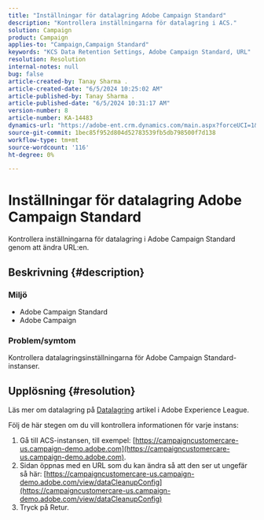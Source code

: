 ```yaml
---
title: "Inställningar för datalagring Adobe Campaign Standard"
description: "Kontrollera inställningarna för datalagring i ACS."
solution: Campaign
product: Campaign
applies-to: "Campaign,Campaign Standard"
keywords: "KCS Data Retention Settings, Adobe Campaign Standard, URL"
resolution: Resolution
internal-notes: null
bug: false
article-created-by: Tanay Sharma .
article-created-date: "6/5/2024 10:25:02 AM"
article-published-by: Tanay Sharma .
article-published-date: "6/5/2024 10:31:17 AM"
version-number: 8
article-number: KA-14483
dynamics-url: "https://adobe-ent.crm.dynamics.com/main.aspx?forceUCI=1&pagetype=entityrecord&etn=knowledgearticle&id=ae87fbdb-2523-ef11-840b-6045bd0065b6"
source-git-commit: 1bec85f952d804d52783539fb5db798500f7d138
workflow-type: tm+mt
source-wordcount: '116'
ht-degree: 0%

---
```


# Inställningar för datalagring Adobe Campaign Standard


Kontrollera inställningarna för datalagring i Adobe Campaign Standard genom att ändra URL:en.

## Beskrivning {#description}


### Miljö

- Adobe Campaign Standard
- Adobe Campaign


### Problem/symtom

Kontrollera datalagringsinställningarna för Adobe Campaign Standard-instanser.


## Upplösning {#resolution}


Läs mer om datalagring på [Datalagring](https://experienceleague.adobe.com/docs/campaign-standard/using/administrating/application-settings/data-retention.html) artikel i Adobe Experience League.

Följ de här stegen om du vill kontrollera informationen för varje instans:

1. Gå till ACS-instansen, till exempel: [https://campaigncustomercare-us.campaign-demo.adobe.com](https://campaigncustomercare-us.campaign-demo.adobe.com).
2. Sidan öppnas med en URL som du kan ändra så att den ser ut ungefär så här: [https://campaigncustomercare-us.campaign-demo.adobe.com/view/dataCleanupConfig](https://campaigncustomercare-us.campaign-demo.adobe.com/view/dataCleanupConfig)
3. Tryck på Retur.

